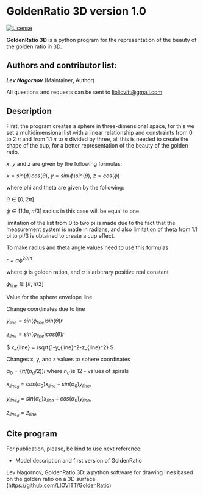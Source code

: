 GoldenRatio 3D version 1.0
====================
[![License](https://img.shields.io/badge/License-GPLv3-orange.svg)](https://github.com/)

**GoldenRatio 3D** is a python program for the representation of the beauty of the golden ratio in 3D. 

Authors and contributor list:
---
_**Lev Nagornov**_ (Maintainer, Author)

All questions and requests can be sent to lioliovitt@gmail.com  

Description
---
First, the program creates a sphere in three-dimensional space, for this we set a multidimensional list with a linear
relationship and constraints from 0 to 2 $\pi$ and from 1.1 $\pi$ to $\pi$ divided by three, all this is needed to create the shape
of the cup, for a better representation of the beauty of the golden ratio.

$x$, $y$ and $z$ are given by the following formulas:

$`
x = sin(\phi) cos(\theta),
`$
$`
y = sin(\phi) sin(\theta),
`$
$`
z = cos(\phi)
`$

where phi and theta are given by the following:

$\theta \in [0, 2\pi]$

$\phi \in [1.1 \pi,\pi/3]$
radius in this case will be equal to one.

limitation of the list from 0 to two pi is made due to the fact that the measurement system is made in radians,
and also limitation of theta from 1.1 pi to pi/3 is obtained to create a cup effect.

To make radius and theta angle values need to use this formulas

$r=a\phi^{2\theta/\pi}$

where $\phi$ is golden ration, and $a$ is arbitrary positive real constant


$\phi_{line} \in [\pi, \pi/2]$

Value for the sphere envelope line


Change coordinates due to line

$`
y_{line} = sin(\phi_{line})sin(\theta)r 
`$

$`
z_{line} = sin(\phi_{line})cos(\theta)r 
`$

$`
x_{line} = \sqrt{1-y_{line}^2-z_{line}^2}
`$


Changes x, y, and z values to sphere coordinates

$`
\alpha_0 = (\pi/(n_d/2))i 
`$
where $`n_d`$ is 12 - values of spirals

$`
x_{line_{d}} = cos(\alpha_0)x_{line} - sin(\alpha_0)y_{line}, 
`$

$`
y_{line_{d}} = sin(\alpha_0)x_{line} + cos(\alpha_0)y_{line}, 
`$

$`
z_{line_{d}} = z_{line}
`$


## Cite program

For publication, please, be kind to use next reference:

- Model description and first version of GoldenRatio

Lev Nagornov,  GoldenRatio 3D: a python software for drawing lines based on the golden ratio on a 3D surface (https://github.com/LIOVITT/GoldenRatio)

